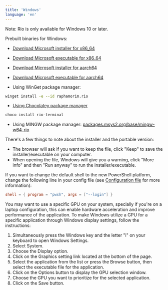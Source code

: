 ```yaml
---
title: 'Windows'
language: 'en'
---
```


Note: Rio is only available for Windows 10 or later.

Prebuilt binaries for Windows:

- [Download Microsoft installer for x86_64](https://github.com/raphamorim/rio/releases/download/v0.2.4/Rio-installer-x86_64.msi)
- [Download Microsoft executable for x86_64](https://github.com/raphamorim/rio/releases/download/v0.2.4/Rio-portable-x86_64.exe)
- [Download Microsoft installer for aarch64](https://github.com/raphamorim/rio/releases/download/v0.2.4/Rio-installer-aarch64.msi)
- [Download Microsoft executable for aarch64](https://github.com/raphamorim/rio/releases/download/v0.2.4/Rio-portable-aarch64.exe)

- Using WinGet package manager:

```sh
winget install -e --id raphamorim.rio
```

- [Using Chocolatey package manager](https://community.chocolatey.org/packages/rio-terminal)

```sh
choco install rio-terminal
```

- Using MINGW package manager: [packages.msys2.org/base/mingw-w64-rio](https://packages.msys2.org/base/mingw-w64-rio)

There's a few things to note about the installer and the portable version:

- The browser will ask if you want to keep the file, click "Keep" to save the installer/executable on your computer.
- When opening the file, Windows will give you a warning, click "More info" and then "Run anyway" to run the installer/executable.

If you want to change the default shell to the new PowerShell platform, change the following line in your config file (see [Configuration file](/docs/config) for more information):

```toml
shell = { program = "pwsh", args = ["--login"] }
```

You may want to use a specific GPU on your system, specially if you're on a laptop configuration, this can enable hardware acceleration and improve performance of the application.
To make Windows utilize a GPU for a specific application through Windows display settings, follow the instructions:

1. Simultaneously press the Windows key and the letter "i" on your keyboard to open Windows Settings.
2. Select System.
3. Choose the Display option.
4. Click on the Graphics setting link located at the bottom of the page.
5. Select the application from the list or press the Browse button, then select the executable file for the application.
6. Click on the Options button to display the GPU selection window.
7. Choose the GPU you want to prioritize for the selected application.
8. Click on the Save button.
